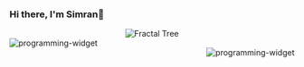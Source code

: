 ### Hi there, I'm Simran👋 
<div align="center">
  <img src="https://s1.ezgif.com/tmp/ezgif-1-ca8f0fd08b.webp" alt="Fractal Tree" />
</div>

<div align="left">
  <img src="https://github-readme-stats.vercel.app/api/top-langs/?username=simrank13&layout=compact&theme=radical" alt="programming-widget" />
</div>

<div align="right">
  <img src="https://github-readme-stats.vercel.app/api/?username=simrank13&count_private=true&theme=radical&showicons=true" alt="programming-widget" />
</div>






<!--
**simrank13/simrank13** is a ✨ _special_ ✨ repository because its `README.md` (this file) appears on your GitHub profile.

Here are some ideas to get you started:

- 🔭 I’m currently working on ...
- 🌱 I’m currently learning ...
- 👯 I’m looking to collaborate on ...
- 🤔 I’m looking for help with ...
- 💬 Ask me about ...
- 📫 How to reach me: ...
- 😄 Pronouns: ...
- ⚡ Fun fact: ...
-->

